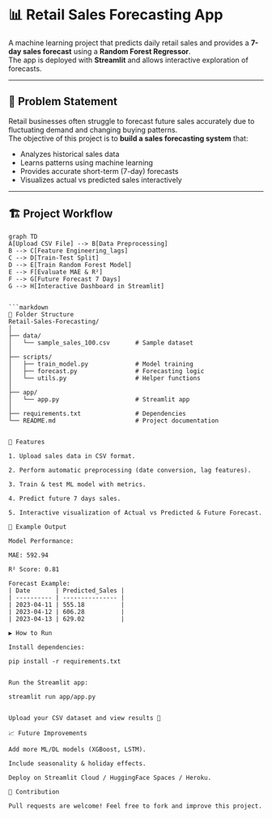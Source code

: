 # 📊 Retail Sales Forecasting App

A machine learning project that predicts daily retail sales and provides a **7-day sales forecast** using a **Random Forest Regressor**.  
The app is deployed with **Streamlit** and allows interactive exploration of forecasts.

---

## 📝 Problem Statement
Retail businesses often struggle to forecast future sales accurately due to fluctuating demand and changing buying patterns.  
The objective of this project is to **build a sales forecasting system** that:
- Analyzes historical sales data  
- Learns patterns using machine learning  
- Provides accurate short-term (7-day) forecasts  
- Visualizes actual vs predicted sales interactively  

---

## 🏗️ Project Workflow

```
graph TD
A[Upload CSV File] --> B[Data Preprocessing]
B --> C[Feature Engineering_lags]
C --> D[Train-Test Split]
D --> E[Train Random Forest Model]
E --> F[Evaluate MAE & R²]
F --> G[Future Forecast 7 Days]
G --> H[Interactive Dashboard in Streamlit]


```markdown
📂 Folder Structure
Retail-Sales-Forecasting/
│
├── data/
│   └── sample_sales_100.csv       # Sample dataset
│
├── scripts/
│   ├── train_model.py             # Model training
│   ├── forecast.py                # Forecasting logic
│   └── utils.py                   # Helper functions
│
├── app/
│   └── app.py                     # Streamlit app
│
├── requirements.txt               # Dependencies
└── README.md                      # Project documentation


📌 Features

1. Upload sales data in CSV format.

2. Perform automatic preprocessing (date conversion, lag features).

3. Train & test ML model with metrics.

4. Predict future 7 days sales.

5. Interactive visualization of Actual vs Predicted & Future Forecast.

🧪 Example Output

Model Performance:

MAE: 592.94

R² Score: 0.81

Forecast Example:
| Date       | Predicted_Sales |
| ---------- | --------------- |
| 2023-04-11 | 555.18          |
| 2023-04-12 | 606.28          |
| 2023-04-13 | 629.02          |

▶️ How to Run

Install dependencies:

pip install -r requirements.txt


Run the Streamlit app:

streamlit run app/app.py


Upload your CSV dataset and view results 🚀

📈 Future Improvements

Add more ML/DL models (XGBoost, LSTM).

Include seasonality & holiday effects.

Deploy on Streamlit Cloud / HuggingFace Spaces / Heroku.

🤝 Contribution

Pull requests are welcome! Feel free to fork and improve this project.

